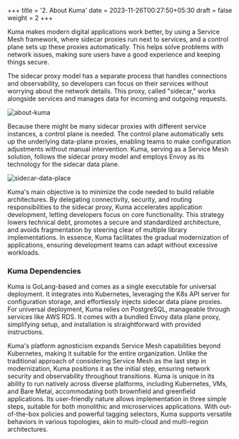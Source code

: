 +++
title = '2. About Kuma'
date = 2023-11-26T00:27:50+05:30
draft = false
weight = 2
+++

Kuma makes modern digital applications work better, by using a Service Mesh framework, where sidecar proxies run next to services, and a control plane sets up these proxies automatically. This helps solve problems with network issues, making sure users have a good experience and keeping things secure. 

The sidecar proxy model has a separate process that handles connections and observability, so developers can focus on their services without worrying about the network details. This proxy, called "sidecar," works alongside services and manages data for incoming and outgoing requests.

![about-kuma](/kuma-1.png)

Because there might be many sidecar proxies with different service instances, a control plane is needed. The control plane automatically sets up the underlying data-plane proxies, enabling teams to make configuration adjustments without manual intervention. Kuma, serving as a Service Mesh solution, follows the sidecar proxy model and employs Envoy as its technology for the sidecar data plane.

![sidecar-data-place](/kuma-2.png)

Kuma's main objective is to minimize the code needed to build reliable architectures. By delegating connectivity, security, and routing responsibilities to the sidecar proxy, Kuma accelerates application development, letting developers focus on core functionality. This strategy lowers technical debt, promotes a secure and standardized architecture, and avoids fragmentation by steering clear of multiple library implementations. In essence, Kuma facilitates the gradual modernization of applications, ensuring development teams can adapt without excessive workloads.

### Kuma Dependencies

Kuma is GoLang-based and comes as a single executable for universal deployment. It integrates into Kubernetes, leveraging the K8s API server for configuration storage, and effortlessly injects sidecar data plane proxies. For universal deployment, Kuma relies on PostgreSQL, manageable through services like AWS RDS. It comes with a bundled Envoy data plane proxy, simplifying setup, and installation is straightforward with provided instructions.

Kuma's platform agnosticism expands Service Mesh capabilities beyond Kubernetes, making it suitable for the entire organization. Unlike the traditional approach of considering Service Mesh as the last step in modernization, Kuma positions it as the initial step, ensuring network security and observability throughout transitions. Kuma is unique in its ability to run natively across diverse platforms, including Kubernetes, VMs, and Bare Metal, accommodating both brownfield and greenfield applications. Its user-friendly nature allows implementation in three simple steps, suitable for both monolithic and microservices applications. With out-of-the-box policies and powerful tagging selectors, Kuma supports versatile behaviors in various topologies, akin to multi-cloud and multi-region architectures.